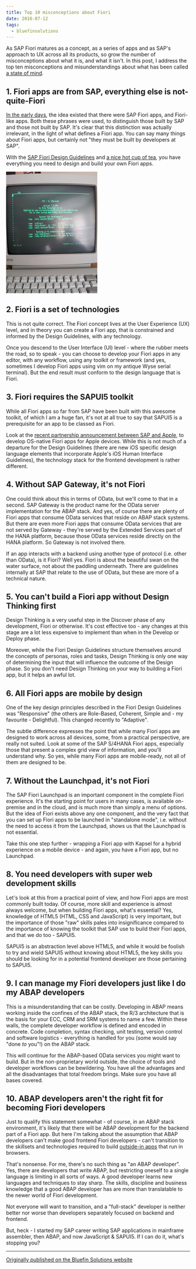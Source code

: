 ```yaml
---
title: Top 10 misconceptions about Fiori
date: 2016-07-12
tags:
  - bluefinsolutions
---
```


As SAP Fiori matures as a concept, as a series of apps and as SAP's approach to UX across all its products, so grow the number of misconceptions about what it is, and what it isn't. In this post, I address the top ten misconceptions and misunderstandings about what has been called [a state of mind](/blog/posts/2015/03/02/can-i-build-a-fiori-app-yes-you-can!/).

## 1. Fiori apps are from SAP, everything else is not-quite-Fiori 

[In the early days](https://blogs.sap.com/2014/03/04/building-sap-fiori-like-uis-with-sapui5-in-10-exercises/), the idea existed that there were SAP Fiori apps, and Fiori-like apps. Both these phrases were used, to distinguish those built by SAP and those not built by SAP. It's clear that this distinction was actually irrelevant, in the light of what defines a Fiori app. You can say many things about Fiori apps, but certainly not "they must be built by developers at SAP". 

With the [SAP Fiori Design Guidelines](https://experience.sap.com/fiori-design/) and [a nice hot cup of tea](https://www.bbc.co.uk/cult/hitchhikers/guide/tea.shtml), you have everything you need to design and build your own Fiori apps.

![Wyse terminal](/images/2016/07/wyse-terminal.png)

## 2. Fiori is a set of technologies

This is not quite correct. The Fiori concept lives at the User Experience (UX) level, and in theory you can create a Fiori app, that is constrained and informed by the Design Guidelines, with any technology. 

Once you descend to the User Interface (UI) level - where the rubber meets the road, so to speak - you can choose to develop your Fiori apps in any editor, with any workflow, using any toolkit or framework (and yes, sometimes I develop Fiori apps using vim on my antique Wyse serial terminal). But the end result must conform to the design language that is Fiori.

## 3. Fiori requires the SAPUI5 toolkit

While all Fiori apps so far from SAP have been built with this awesome toolkit, of which I am a huge fan, it's not at all true to say that SAPUI5 is a prerequisite for an app to be classed as Fiori. 

Look at the [recent partnership announcement between SAP and Apple](http://web.archive.org/web/20170617185038/http://www.bluefinsolutions.com/insights/nathan-adams/may-2016/what-will-sap-apple-s-partnership-bring-to-the-ent), to develop OS-native Fiori apps for Apple devices. While this is not much of a departure for the Design Guidelines (there are new iOS specific design language elements that incorporate Apple's iOS Human Interface Guidelines), the technology stack for the frontend development is rather different.

## 4. Without SAP Gateway, it's not Fiori

One could think about this in terms of OData, but we'll come to that in a second. SAP Gateway is the product name for the OData server implementation for the ABAP stack. And yes, of course there are plenty of Fiori apps that consume OData services that reside on ABAP stack systems. But there are even more Fiori apps that consume OData services that are not served by Gateway - they're served by the Extended Services part of the HANA platform, because those OData services reside directly on the HANA platform. So Gateway is not involved there.

If an app interacts with a backend using another type of protocol (i.e. other than OData), is it Fiori? Well yes. Fiori is about the beautiful swan on the water surface, not about the paddling underneath. There are guidelines internally at SAP that relate to the use of OData, but these are more of a technical nature.

## 5. You can't build a Fiori app without Design Thinking first

Design Thinking is a very useful step in the Discover phase of any development, Fiori or otherwise. It's cost effective too - any changes at this stage are a lot less expensive to implement than when in the Develop or Deploy phase. 

Moreover, while the Fiori Design Guidelines structure themselves around the concepts of personas, roles and tasks, Design Thinking is only one way of determining the input that will influence the outcome of the Design phase. So you don't need Design Thinking on your way to building a Fiori app, but it helps an awful lot.

## 6. All Fiori apps are mobile by design

One of the key design principles described in the Fiori Design Guidelines was "Responsive" (the others are Role-Based, Coherent, Simple and - my favourite - Delightful). This changed recently to "Adaptive". 

The subtle difference expresses the point that while many Fiori apps are designed to work across all devices, some, from a practical perspective, are really not suited. Look at some of the SAP S/4HANA Fiori apps, especially those that present a complex grid view of information, and you'll understand why. So yes, while many Fiori apps are mobile-ready, not all of them are designed to be. 

## 7. Without the Launchpad, it's not Fiori

The SAP Fiori Launchpad is an important component in the complete Fiori experience. It's the starting point for users in many cases, is available on-premise and in the cloud, and is much more than simply a menu of options. But the idea of Fiori exists above any one component, and the very fact that you can set up Fiori apps to be launched in "standalone mode", i.e. without the need to access it from the Launchpad, shows us that the Launchpad is not essential. 

Take this one step further - wrapping a Fiori app with Kapsel for a hybrid experience on a mobile device - and again, you have a Fiori app, but no Launchpad.

## 8. You need developers with super web development skills

Let's look at this from a practical point of view, and how Fiori apps are most commonly built today. Of course, more skill and experience is almost always welcome, but when building Fiori apps, what's essential? Yes, knowledge of HTML5 (HTML, CSS and JavaScript) is very important, but the importance of those "raw" skills pales into insignificance compared to the importance of knowing the toolkit that SAP use to build their Fiori apps, and that we do too - SAPUI5. 

SAPUI5 is an abstraction level above HTML5, and while it would be foolish to try and wield SAPUI5 without knowing about HTML5, the key skills you should be looking for in a potential frontend developer are those pertaining to SAPUI5.

## 9. I can manage my Fiori developers just like I do my ABAP developers

This is a misunderstanding that can be costly. Developing in ABAP means working inside the confines of the ABAP stack, the R/3 architecture that is the basis for your ECC, CRM and SRM systems to name a few. Within these walls, the complete developer workflow is defined and encoded in concrete. Code completion, syntax checking, unit testing, version control and software logistics - everything is handled for you (some would say "done *to* you"!) on the ABAP stack. 

This will continue for the ABAP-based OData services you might want to build. But in the non-proprietary world outside, the choice of tools and developer workflows can be bewildering. You have all the advantages and all the disadvantages that total freedom brings. Make sure you have all bases covered.

## 10. ABAP developers aren't the right fit for becoming Fiori developers

Just to qualify this statement somewhat - of course, in an ABAP stack environment, it's likely that there will be ABAP development for the backend part of a Fiori app. But here I'm talking about the assumption that ABAP developers can't make good frontend Fiori developers - can't transition to the skillsets and technologies required to build [outside-in apps](/blog/posts/2012/05/07/sapui5-the-future-direction-of-sap-ui-development/) that run in browsers. 

That's nonsense. For me, there's no such thing as "an ABAP developer". Yes, there are developers that write ABAP, but restricting oneself to a single language is limiting in all sorts of ways. A good developer learns new languages and techniques to stay sharp. The skills, discipline and business knowledge that a good ABAP developer has are more than translatable to the newer world of Fiori development. 

Not everyone will want to transition, and a "full-stack" developer is neither better nor worse than developers separately focused on backend and frontend. 

But, heck - I started my SAP career writing SAP applications in mainframe assembler, then ABAP, and now JavaScript & SAPUI5. If I can do it, what's stopping you?

---

[Originally published on the Bluefin Solutions website](http://web.archive.org/web/20180119183817/http://www.bluefinsolutions.com/insights/dj-adams/july-2016/top-10-misconceptions-about-fiori)
